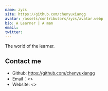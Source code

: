 ```yaml
---
name: zyzs
site: https://github.com/chenyuxiangg
avatar: /assets/contributors/zyzs/avatar.webp
bio: A Learner | A man
email: 
twitter: 
---
```


The world of the learner.

## Contact me

- Github: <https://github.com/chenyuxiangg>
- Email：<>
- Website: <>
